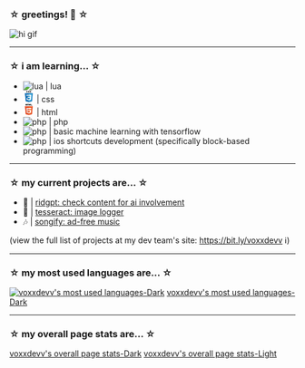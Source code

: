 ### ☆ greetings! 👋 ☆
![hi gif](https://media.giphy.com/media/vFKqnCdLPNOKc/giphy.gif)

---

### ☆ i am learning... ☆
- <img src="https://cdn.hackr.io/uploads/topics_svg/lua.svg" alt="lua" width="20" height="20"/> | lua
- <img src="https://raw.githubusercontent.com/devicons/devicon/master/icons/css3/css3-original-wordmark.svg" alt="css" width="20" height="20"/> | css
- <img src="https://raw.githubusercontent.com/devicons/devicon/master/icons/html5/html5-original-wordmark.svg" alt="html" width="20" height="20"/> | html
- <img src="https://cdn-icons-png.flaticon.com/256/5968/5968332.png" alt="php" width="20" height="20"/> | php
- <img src="https://github.com/user-attachments/assets/6aad64ab-f019-4e3f-b2f5-6215094dd1ac"
 alt="php" width="20" height="20"/> | basic machine learning with tensorflow
- <img src="https://github.com/user-attachments/assets/2f6528fc-c03e-4870-973c-16aafab6a27e"
 alt="php" width="20" height="20"/> | ios shortcuts development (specifically block-based programming)

---

### ☆ my current projects are... ☆
- 🤖 | [ridgpt: check content for ai involvement](https://ridgpt.github.io/)
- 🔲 | [tesseract: image logger](https://0tesseract.netlify.app)
- 🎶 | [songify: ad-free music](https://songifystreaming.netlify.app/)

(view the full list of projects at my dev team's site: https://bit.ly/voxxdevv ℹ️)

---

### ☆ my most used languages are... ☆

[![voxxdevv's most used languages-Dark](https://github-readme-stats.vercel.app/api/top-langs/?username=voxxdevv&layout=pie&hide_border=true&show_icons=true&theme=dark#gh-dark-mode-only)](https://github-readme-stats.vercel.app/api/top-langs/?username=voxxdevv&layout=pie&hide_border=true&show_icons=true&theme=dark#gh-dark-mode-only)
[voxxdevv's most used languages-Dark](https://github-readme-stats.vercel.app/api/top-langs/?username=voxxdevv&layout=pie&hide_border=true&show_icons=true&theme=default#gh-light-mode-only)

---

### ☆ my overall page stats are... ☆

[voxxdevv's overall page stats-Dark](https://github-readme-stats.vercel.app/api?username=voxxdevv&hide_border=true&show_icons=true&theme=dark#gh-dark-mode-only)
[voxxdevv's overall page stats-Light](https://github-readme-stats.vercel.app/api?username=voxxdevv&hide_border=true&show_icons=true&theme=default#gh-light-mode-only)
